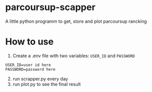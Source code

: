# parcoursup-scapper
A little python programm to get, store and plot parcoursup rancking


# How to use
1. Create a .env file with two variables: `USER_ID` and `PASSWORD`
```
USER_ID=user id here
PASSWORD=password here
```
2. run scrapper.py every day
3. run plot.py to see the final result
